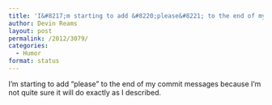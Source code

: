 ```yaml
---
title: 'I&#8217;m starting to add &#8220;please&#8221; to the end of my comm&#8230;'
author: Devin Reams
layout: post
permalink: /2012/3079/
categories:
  - Humor
format: status
---
```

I&#8217;m starting to add &#8220;please&#8221; to the end of my commit messages because I&#8217;m not quite sure it will do exactly as I described.